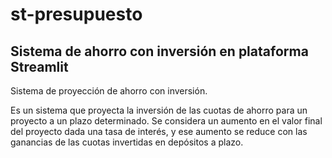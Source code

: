 # st-presupuesto
## Sistema de ahorro con inversión en plataforma Streamlit

Sistema de proyección de ahorro con inversión.

Es un sistema que proyecta la inversión de las cuotas de ahorro para un proyecto a un plazo determinado. Se considera un aumento en el valor final del proyecto dada una tasa de interés, y ese aumento se reduce con las ganancias de las cuotas invertidas en depósitos a plazo.
